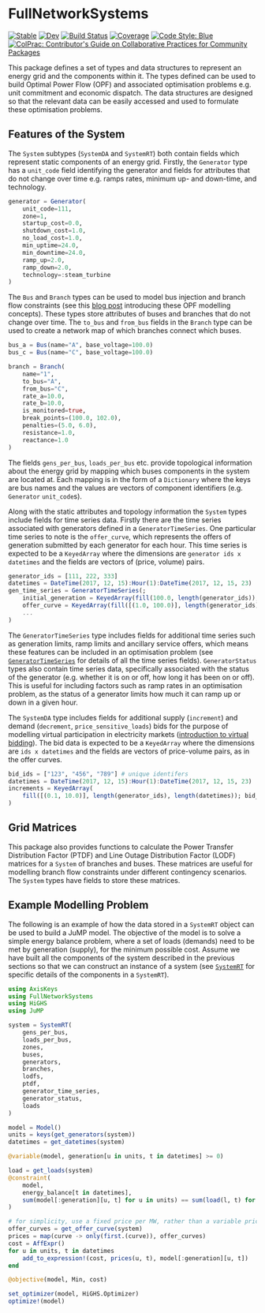 # FullNetworkSystems

[![Stable](https://img.shields.io/badge/docs-stable-blue.svg)](https://invenia.github.io/FullNetworkSystems.jl/stable)
[![Dev](https://img.shields.io/badge/docs-dev-blue.svg)](https://invenia.github.io/FullNetworkSystems.jl/dev)
[![Build Status](https://github.com/invenia/FullNetworkSystems.jl/actions/workflows/CI.yml/badge.svg?branch=main)](https://github.com/invenia/FullNetworkSystems.jl/actions/workflows/CI.yml?query=branch%3Amain)
[![Coverage](https://codecov.io/gh/invenia/FullNetworkSystems.jl/branch/main/graph/badge.svg)](https://codecov.io/gh/invenia/FullNetworkSystems.jl)
[![Code Style: Blue](https://img.shields.io/badge/code%20style-blue-4495d1.svg)](https://github.com/invenia/BlueStyle)
[![ColPrac: Contributor's Guide on Collaborative Practices for Community Packages](https://img.shields.io/badge/ColPrac-Contributor's%20Guide-blueviolet)](https://github.com/SciML/ColPrac)

This package defines a set of types and data structures to represent an energy grid and the components within it.
The types defined can be used to build Optimal Power Flow (OPF) and associated optimisation problems e.g. unit commitment and economic dispatch.
The data structures are designed so that the relevant data can be easily accessed and used to formulate these optimisation problems.

## Features of the System

The `System` subtypes (`SystemDA` and `SystemRT`) both contain fields which represent static components of an energy grid.
Firstly, the `Generator` type has a `unit_code` field identifying the generator and fields for attributes that do not change over time e.g. ramps rates, minimum up- and down-time, and technology.

```julia
generator = Generator(
    unit_code=111,
    zone=1,
    startup_cost=0.0,
    shutdown_cost=1.0,
    no_load_cost=1.0,
    min_uptime=24.0,
    min_downtime=24.0,
    ramp_up=2.0,
    ramp_down=2.0,
    technology=:steam_turbine
)
```
The `Bus` and `Branch` types can be used to model bus injection and branch flow constraints (see this [blog post](https://invenia.github.io/blog/2021/06/18/opf-intro/) introducing these OPF modelling concepts).
These types store attributes of buses and branches that do not change over time.
The `to_bus` and `from_bus` fields in the `Branch` type can be used to create a network map of which branches connect which buses.

```julia
bus_a = Bus(name="A", base_voltage=100.0)
bus_c = Bus(name="C", base_voltage=100.0)

branch = Branch(
    name="1",
    to_bus="A",
    from_bus="C",
    rate_a=10.0,
    rate_b=10.0,
    is_monitored=true,
    break_points=(100.0, 102.0),
    penalties=(5.0, 6.0),
    resistance=1.0,
    reactance=1.0
)
```
The fields `gens_per_bus`, `loads_per_bus` etc. provide topological information about the energy grid by mapping which buses components in the system are located at.
Each mapping is in the form of a `Dictionary` where the keys are bus names and the values are vectors of component identifiers (e.g. `Generator` `unit_code`s).

Along with the static attributes and topology information the `System` types include fields for time series data.
Firstly there are the time series associated with generators defined in a `GeneratorTimeSeries`.
One particular time series to note is the `offer_curve`, which represents the offers of generation submitted by each generator for each hour.
This time series is expected to be a `KeyedArray` where the dimensions are `generator ids x datetimes` and the fields are vectors of (price, volume) pairs.
```julia
generator_ids = [111, 222, 333]
datetimes = DateTime(2017, 12, 15):Hour(1):DateTime(2017, 12, 15, 23)
gen_time_series = GeneratorTimeSeries(;
    initial_generation = KeyedArray(fill(100.0, length(generator_ids)); generator_ids),
    offer_curve = KeyedArray(fill([(1.0, 100.0)], length(generator_ids), length(datetimes)); generator_ids, datetimes)
    ...
)
```
The `GeneratorTimeSeries` type includes fields for additional time series such as generation limits, ramp limits and ancillary service offers, which means these features can be included in an optimisation problem (see [`GeneratorTimeSeries`](https://invenia.github.io/FullNetworkSystems.jl/dev/#FullNetworkSystems.GeneratorTimeSeries) for details of all the time series fields).
`GeneratorStatus` types also contain time series data, specifically associated with the status of the generator (e.g. whether it is on or off, how long it has been on or off).
This is useful for including factors such as ramp rates in an optimisation problem, as the status of a generator limits how much it can ramp up or down in a given hour.

The `SystemDA` type includes fields for additional supply (`increment`) and demand (`decrement`, `price_sensitive_loads`) bids for the purpose of modelling virtual participation in electricity markets ([introduction to virtual bidding](https://hepg.hks.harvard.edu/publications/virtual-bidding-and-electricity-market-design)).
The bid data is expected to be a `KeyedArray` where the dimensions are `ids x datetimes` and the fields are vectors of price-volume pairs, as in the offer curves.
```julia
bid_ids = ["123", "456", "789"] # unique identifers
datetimes = DateTime(2017, 12, 15):Hour(1):DateTime(2017, 12, 15, 23)
increments = KeyedArray(
    fill([(0.1, 10.0)], length(generator_ids), length(datetimes)); bid_ids, datetimes
)
```

## Grid Matrices

This package also provides functions to calculate the Power Transfer Distribution Factor (PTDF) and Line Outage Distribution Factor (LODF) matrices for a `System` of branches and buses.
These matrices are useful for modelling branch flow constraints under different contingency scenarios.
The `System` types have fields to store these matrices.

## Example Modelling Problem

The following is an example of how the data stored in a `SystemRT` object can be used to build a JuMP model.
The objective of the model is to solve a simple energy balance problem, where a set of loads (demands) need to be met by generation (supply), for the minimum possible cost.
Assume we have built all the components of the system described in the previous sections so that we can construct an instance of a system (see [`SystemRT`](https://invenia.github.io/FullNetworkSystems.jl/dev/#FullNetworkSystems.SystemRT) for specific details of the components in a `SystemRT`).

```julia
using AxisKeys
using FullNetworkSystems
using HiGHS
using JuMP

system = SystemRT(
    gens_per_bus,
    loads_per_bus,
    zones,
    buses,
    generators,
    branches,
    lodfs,
    ptdf,
    generator_time_series,
    generator_status,
    loads
)

model = Model()
units = keys(get_generators(system))
datetimes = get_datetimes(system)

@variable(model, generation[u in units, t in datetimes] >= 0)

load = get_loads(system)
@constraint(
    model,
    energy_balance[t in datetimes],
    sum(model[:generation][u, t] for u in units) == sum(load(l, t) for l in axiskeys(load, 1))
)

# for simplicity, use a fixed price per MW, rather than a variable price offer curve
offer_curves = get_offer_curve(system)
prices = map(curve -> only(first.(curve)), offer_curves)
cost = AffExpr()
for u in units, t in datetimes
    add_to_expression!(cost, prices(u, t), model[:generation][u, t])
end

@objective(model, Min, cost)

set_optimizer(model, HiGHS.Optimizer)
optimize!(model)
```
